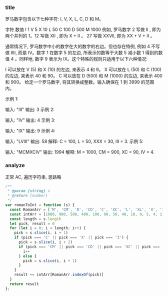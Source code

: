 <!--
abbrlink: 49updn2c
-->

### title

罗马数字包含以下七种字符: I,  V,  X,  L, C, D 和 M。

字符          数值
I             1
V             5
X             10
L             50
C             100
D             500
M             1000
例如,  罗马数字 2 写做 II , 即为两个并列的 1。12 写做 XII , 即为 X + II 。 27 写做  XXVII, 即为 XX + V + II 。

通常情况下, 罗马数字中小的数字在大的数字的右边。但也存在特例, 例如 4 不写做 IIII, 而是 IV。数字 1 在数字 5 的左边, 所表示的数等于大数 5 减小数 1 得到的数值 4 。同样地, 数字 9 表示为 IX。这个特殊的规则只适用于以下六种情况:

I 可以放在 V (5) 和 X (10) 的左边, 来表示 4 和 9。
X 可以放在 L (50) 和 C (100) 的左边, 来表示 40 和 90。
C 可以放在 D (500) 和 M (1000) 的左边, 来表示 400 和 900。
给定一个罗马数字, 将其转换成整数。输入确保在 1 到 3999 的范围内。

示例 1:

输入: "III"
输出: 3
示例 2:

输入: "IV"
输出: 4
示例 3:

输入: "IX"
输出: 9
示例 4:

输入: "LVIII"
输出: 58
解释: C = 100, L = 50, XXX = 30, III = 3.
示例 5:

输入: "MCMXCIV"
输出: 1994
解释: M = 1000, CM = 900, XC = 90, IV = 4.

### analyze

正常 AC, 遍历字符串, 思路略

```js
/**
 * @param {string} s
 * @return {number}
 */
var romanToInt = function (s) {
  const RomanArr = ['M', 'CM', 'D', 'CD', 'C', 'XC', 'L', 'XL', 'X', 'IX', 'V', 'IV', 'I']
  const intArr = [1000, 900, 500, 400, 100, 90, 50, 40, 10, 9, 5, 4, 1]
  const length = s.length
  let pick, result = 0
  for (let i = 0; i < length; i++) {
    pick = s.slice(i, i + 1)
    if (pick === 'C' || pick === 'X' || pick === 'I') {
      pick = s.slice(i, i + 2)
      if (pick === 'CM' || pick === 'CD' || pick === 'XC' || pick === 'XL' || pick === 'IX' || pick === 'IV') {
        i++
      } else {
        pick = s.slice(i, i + 1)
      }
    }
    result += intArr[RomanArr.indexOf(pick)]
  }
  return result
};
```
